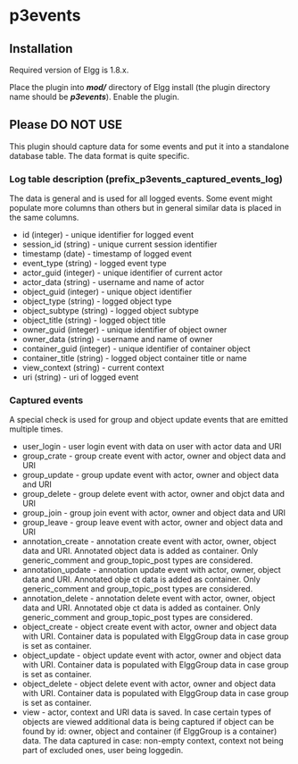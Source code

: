 # p3events

## Installation
Required version of Elgg is 1.8.x.

Place the plugin into ***mod/*** directory of Elgg install (the plugin directory name should be ***p3events***).
Enable the plugin.

## Please DO NOT USE
This plugin should capture data for some events and put it into a standalone database table. The data format is quite specific.

### Log table description (prefix_p3events_captured_events_log)
The data is general and is used for all logged events. Some event might populate more columns than others but in general similar data is placed in the same columns.

* id (integer) - unique identifier for logged event
* session_id (string) - unique current session identifier
* timestamp (date) - timestamp of logged event
* event_type (string) - logged event type
* actor_guid (integer) - unique identifier of current actor
* actor_data (string) - username and name of actor
* object_guid (integer) - unique object identifier
* object_type (string) - logged object type
* object_subtype (string) - logged object subtype
* object_title (string) - logged object title
* owner_guid (integer) - unique identifier of object owner
* owner_data (string) - username and name of owner
* container_guid (integer) - unique identifier of container object
* container_title (string) - logged object container title or name
* view_context (string) - current context
* uri (string) - uri of logged event

### Captured events
A special check is used for group and object update events that are emitted multiple times.

* user_login - user login event with data on user with actor data and URI
* group_crate - group create event with actor, owner and object data and URI
* group_update - group update event with actor, owner and object data and URI
* group_delete - group delete event with actor, owner and objct data and URI
* group_join - group join event with actor, owner and object data and URI
* group_leave - group leave event with actor, owner and object data and URI
* annotation_create - annotation create event with actor, owner, object data and URI. Annotated object data is added as container. Only generic_comment and group_topic_post types are considered.
* annotation_update - annotation update event with actor, owner, object data and URI. Annotated obje
ct data is added as container. Only generic_comment and group_topic_post types are considered.
* annotation_delete - annotation delete event with actor, owner, object data and URI. Annotated obje
ct data is added as container. Only generic_comment and group_topic_post types are considered.
* object_create - object create event with actor, owner and object data with URI. Container data is populated with ElggGroup data in case group is set as container.
* object_update - object update event with actor, owner and object data with URI. Container data is
populated with ElggGroup data in case group is set as container.
* object_delete - object delete event with actor, owner and object data with URI. Container data is
populated with ElggGroup data in case group is set as container.
* view - actor, context and URI data is saved. In case certain types of objects are viewed additional data is being captured if object can be found by id: owner, object and container (if ElggGroup is a container) data. The data captured in case: non-empty context, context not being part of excluded ones, user being loggedin.

